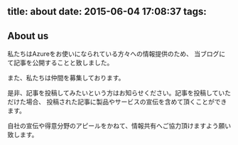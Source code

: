 title: about
date: 2015-06-04 17:08:37
tags:
---

## About us

  私たちはAzureをお使いになられている方々への情報提供のため、
当ブログにて記事を公開することと致しました。

また、私たちは仲間を募集しております。

是非、記事を投稿してみたいという方はお知らせください。記事を投稿していただけた場合、
投稿された記事に製品やサービスの宣伝を含めて頂くことができます。

自社の宣伝や得意分野のアピールをかねて、情報共有へご協力頂けますよう願い致します。
